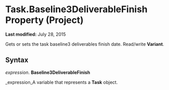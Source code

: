 
# Task.Baseline3DeliverableFinish Property (Project)

 **Last modified:** July 28, 2015

Gets or sets the task baseline3 deliverables finish date. Read/write  **Variant**.

## Syntax

 _expression_. **Baseline3DeliverableFinish**

 _expression_A variable that represents a  **Task** object.

